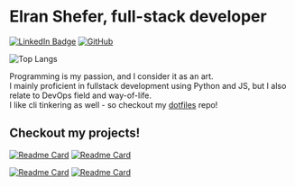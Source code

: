   
#  Elran Shefer, full-stack developer
[![LinkedIn Badge](https://img.shields.io/badge/linkedin-%230077B5.svg?style=for-the-badge&logo=linkedin&logoColor=white)](https://www.linkedin.com/in/elran-shefer-3b59161a3/)
[![GitHub](https://img.shields.io/badge/github-%23121011.svg?style=for-the-badge&logo=github&logoColor=white)](https://github.com/IamShobe)
  

![Top Langs](https://github-readme-stats.vercel.app/api/top-langs/?username=IamShobe&layout=compact)

Programming is my passion, and I consider it as an art.  
I mainly proficient in fullstack development using Python and JS, but I also relate to DevOps field and way-of-life.  
I like cli tinkering as well - so checkout my [dotfiles](https://github.com/IamShobe/dotfiles) repo!



## Checkout my projects!


[![Readme Card](https://github-readme-stats.vercel.app/api/pin/?username=IamShobe&repo=a9s)](https://github.com/IamShobe/a9s)
[![Readme Card](https://github-readme-stats.vercel.app/api/pin/?username=IamShobe&repo=altb)](https://github.com/IamShobe/altb)

[![Readme Card](https://github-readme-stats.vercel.app/api/pin/?username=IamShobe&repo=dotfiles)](https://github.com/IamShobe/dotfiles)
[![Readme Card](https://github-readme-stats.vercel.app/api/pin/?username=ReporterOne&repo=reporter)](https://github.com/ReporterOne/reporter)



<!--
**IamShobe/IamShobe** is a ✨ _special_ ✨ repository because its `README.md` (this file) appears on your GitHub profile.

Here are some ideas to get you started:

- 🔭 I’m currently working on ...
- 🌱 I’m currently learning ...
- 👯 I’m looking to collaborate on ...
- 🤔 I’m looking for help with ...
- 💬 Ask me about ...
- 📫 How to reach me: ...
- 😄 Pronouns: ...
- ⚡ Fun fact: ...
-->
